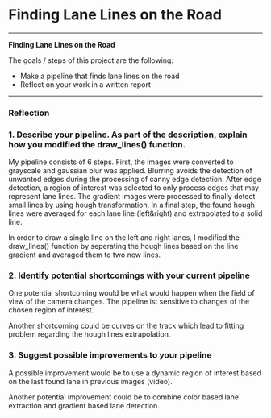 # **Finding Lane Lines on the Road** 

---

**Finding Lane Lines on the Road**

The goals / steps of this project are the following:
* Make a pipeline that finds lane lines on the road
* Reflect on your work in a written report




---

### Reflection

### 1. Describe your pipeline. As part of the description, explain how you modified the draw_lines() function.

My pipeline consists of 6 steps. First,  the images were converted to grayscale and gaussian blur was applied.
Blurring avoids the detection of unwanted edges during the processing of canny edge detection. 
After edge detection, a region of interest was selected to only process edges that may represent lane lines.
The gradient images were processed to finally detect small lines by using hough transformation.
In a final step, the found hough lines were averaged for each lane line (left&right) and extrapolated to a solid line.

In order to draw a single line on the left and right lanes, I modified the draw_lines() function by seperating the hough lines based
on the line gradient and averaged them to two new lines.

[//]: # (Image References)

[image1]: ./test_images_output/solidYellowCurve2.jpg "Detected lanes merged with original image" 


### 2. Identify potential shortcomings with your current pipeline


One potential shortcoming would be what would happen when the field of view of the camera changes. The pipeline ist sensitive 
to changes of the chosen region of interest. 

Another shortcoming could be curves on the track which lead to fitting problem regarding the hough lines extrapolation.


### 3. Suggest possible improvements to your pipeline

A possible improvement would be to use a dynamic region of interest based on the last found lane in previous images (video).

Another potential improvement could be to combine color based lane extraction and gradient based lane detection.
